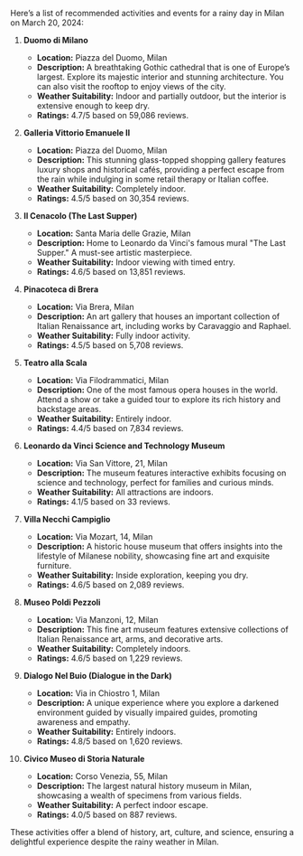 Here’s a list of recommended activities and events for a rainy day in Milan on March 20, 2024:

1. **Duomo di Milano**
   - **Location:** Piazza del Duomo, Milan
   - **Description:** A breathtaking Gothic cathedral that is one of Europe’s largest. Explore its majestic interior and stunning architecture. You can also visit the rooftop to enjoy views of the city.
   - **Weather Suitability:** Indoor and partially outdoor, but the interior is extensive enough to keep dry.
   - **Ratings:** 4.7/5 based on 59,086 reviews.

2. **Galleria Vittorio Emanuele II**
   - **Location:** Piazza del Duomo, Milan
   - **Description:** This stunning glass-topped shopping gallery features luxury shops and historical cafés, providing a perfect escape from the rain while indulging in some retail therapy or Italian coffee.
   - **Weather Suitability:** Completely indoor.
   - **Ratings:** 4.5/5 based on 30,354 reviews.

3. **Il Cenacolo (The Last Supper)**
   - **Location:** Santa Maria delle Grazie, Milan
   - **Description:** Home to Leonardo da Vinci's famous mural "The Last Supper." A must-see artistic masterpiece.
   - **Weather Suitability:** Indoor viewing with timed entry.
   - **Ratings:** 4.6/5 based on 13,851 reviews.

4. **Pinacoteca di Brera**
   - **Location:** Via Brera, Milan
   - **Description:** An art gallery that houses an important collection of Italian Renaissance art, including works by Caravaggio and Raphael.
   - **Weather Suitability:** Fully indoor activity.
   - **Ratings:** 4.5/5 based on 5,708 reviews.

5. **Teatro alla Scala**
   - **Location:** Via Filodrammatici, Milan
   - **Description:** One of the most famous opera houses in the world. Attend a show or take a guided tour to explore its rich history and backstage areas.
   - **Weather Suitability:** Entirely indoor.
   - **Ratings:** 4.4/5 based on 7,834 reviews.

6. **Leonardo da Vinci Science and Technology Museum**
   - **Location:** Via San Vittore, 21, Milan
   - **Description:** The museum features interactive exhibits focusing on science and technology, perfect for families and curious minds.
   - **Weather Suitability:** All attractions are indoors.
   - **Ratings:** 4.1/5 based on 33 reviews.

7. **Villa Necchi Campiglio**
   - **Location:** Via Mozart, 14, Milan
   - **Description:** A historic house museum that offers insights into the lifestyle of Milanese nobility, showcasing fine art and exquisite furniture.
   - **Weather Suitability:** Inside exploration, keeping you dry.
   - **Ratings:** 4.6/5 based on 2,089 reviews.

8. **Museo Poldi Pezzoli**
   - **Location:** Via Manzoni, 12, Milan
   - **Description:** This fine art museum features extensive collections of Italian Renaissance art, arms, and decorative arts.
   - **Weather Suitability:** Completely indoors.
   - **Ratings:** 4.6/5 based on 1,229 reviews.

9. **Dialogo Nel Buio (Dialogue in the Dark)**
   - **Location:** Via in Chiostro 1, Milan
   - **Description:** A unique experience where you explore a darkened environment guided by visually impaired guides, promoting awareness and empathy.
   - **Weather Suitability:** Entirely indoors.
   - **Ratings:** 4.8/5 based on 1,620 reviews.

10. **Civico Museo di Storia Naturale**
    - **Location:** Corso Venezia, 55, Milan
    - **Description:** The largest natural history museum in Milan, showcasing a wealth of specimens from various fields.
    - **Weather Suitability:** A perfect indoor escape.
    - **Ratings:** 4.0/5 based on 887 reviews.

These activities offer a blend of history, art, culture, and science, ensuring a delightful experience despite the rainy weather in Milan.
